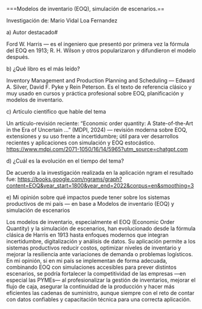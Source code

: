 
===Modelos de inventario (EOQ), simulación de
escenarios.==

Investigación de: Mario Vidal Loa Fernandez 

a) Autor destacado#

Ford W. Harris — es el ingeniero que presentó por primera vez la fórmula del EOQ en 1913; R. H. Wilson y otros popularizaron y difundieron el modelo después. 

b) ¿Qué libro es el más leído?

Inventory Management and Production Planning and Scheduling — Edward A. Silver, David F. Pyke y Rein Peterson. Es el texto de referencia clásico y muy usado en cursos y práctica profesional sobre EOQ, planificación y modelos de inventario. 

c) Artículo científico que hable del tema 

Un artículo-revisión reciente: “Economic order quantity: A State-of-the-Art in the Era of Uncertain …” (MDPI, 2024) — revisión moderna sobre EOQ, extensiones y su uso frente a incertidumbre; útil para ver desarrollos recientes y aplicaciones con simulación y EOQ estocástico. https://www.mdpi.com/2071-1050/16/14/5965?utm_source=chatgpt.com

d) ¿Cuál es la evolución en el tiempo del tema?

De acuerdo a la investigación realizada en la aplicación ngram el resultado fue: https://books.google.com/ngrams/graph?content=EOQ&year_start=1800&year_end=2022&corpus=en&smoothing=3 

e) Mi opinión sobre qué impactos puede tener sobre los sistemas productivos de mi país — en base a Modelos de inventario (EOQ) y simulación de escenarios

Los modelos de inventario, especialmente el EOQ (Economic Order Quantity) y la simulación de escenarios, han evolucionado desde la fórmula clásica de Harris en 1913 hasta enfoques modernos que integran incertidumbre, digitalización y análisis de datos. Su aplicación permite a los sistemas productivos reducir costos, optimizar niveles de inventario y mejorar la resiliencia ante variaciones de demanda o problemas logísticos. En mi opinión, si en mi país se implementan de forma adecuada, combinando EOQ con simulaciones accesibles para prever distintos escenarios, se podría fortalecer la competitividad de las empresas —en especial las PYMEs— al profesionalizar la gestión de inventarios, mejorar el flujo de caja, asegurar la continuidad de la producción y hacer más eficientes las cadenas de suministro, aunque siempre con el reto de contar con datos confiables y capacitación técnica para una correcta aplicación.
